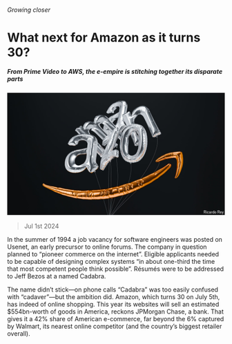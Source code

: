 ###### Growing closer

# What next for Amazon as it turns 30? 

##### From Prime Video to AWS, the e-empire is stitching together its disparate parts 

![image](images/20240706_WBD001.jpg) 

> Jul 1st 2024 

In the summer of 1994 a job vacancy for software engineers was posted on Usenet, an early precursor to online forums. The company in question planned to “pioneer commerce on the internet”. Eligible applicants needed to be capable of designing complex systems “in about one-third the time that most competent people think possible”. Résumés were to be addressed to Jeff Bezos at a  named Cadabra. 

The name didn’t stick—on phone calls “Cadabra” was too easily confused with “cadaver”—but the ambition did. Amazon, which turns 30 on July 5th, has indeed  of online shopping. This year its websites will sell an estimated $554bn-worth of goods in America, reckons JPMorgan Chase, a bank. That gives it a 42% share of American e-commerce, far beyond the 6% captured by Walmart, its nearest online competitor (and the country’s biggest retailer overall). 

